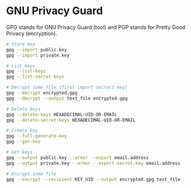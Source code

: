 # GNU Privacy Guard

GPG stands for GNU Privacy Guard (tool) and PGP stands for Pretty Good Privacy (encryption).

```bash
# Store key
gpg --import public.key
gpg --import private.key

# List keys
gpg --list-keys
gpg --list-secret-keys

# Decrypt some file (first import secrect key)
gpg --decrypt encrypted.gpg
gpg --decrypt --output text_file encrypted.gpg

# Delete keys
gpg --delete-keys HEXADECIMAL-UID-OR-EMAIL
gpg --delete-secret-keys HEXADECIMAL-UID-OR-EMAIL

# Create key
gpg --full-generate-key
gpg --gen-key

# Get keys
gpg --output public.key --armor --export email.address
gpg --output private.key --armor --export-secret-key email.address

# Encrypt some file
gpg --encrypt --recipient KEY_UID --output encrypted.gpg text_file
```